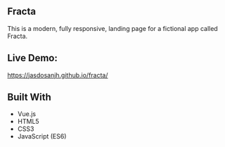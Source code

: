 ## Fracta
This is a modern, fully responsive, landing page for a fictional app called Fracta.

## Live Demo:
https://jasdosanjh.github.io/fracta/

## Built With
* Vue.js
* HTML5
* CSS3
* JavaScript (ES6)
